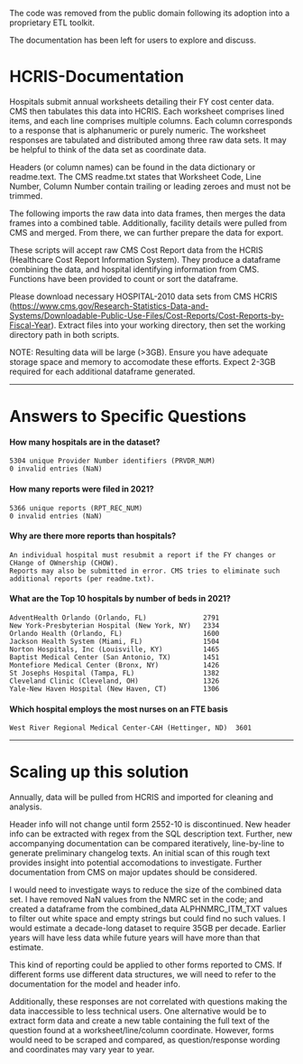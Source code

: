 The code was removed from the public domain following its adoption into 
a proprietary ETL toolkit.

The documentation has been left for users to explore and discuss.

# HCRIS-Documentation

Hospitals submit annual worksheets detailing their FY cost center data. 
CMS then tabulates this data into HCRIS. Each worksheet comprises lined 
items, and each line comprises multiple columns. Each column corresponds 
to a response that is alphanumeric or purely numeric. The worksheet 
responses are tabulated and distributed among three raw data sets. It may 
be helpful to think of the data set as coordinate data.

Headers (or column names) can be found in the data dictionary or 
readme.text. The CMS readme.txt states that Worksheet Code, Line Number, 
Column Number contain trailing or leading zeroes and must not be trimmed.

The following imports the raw data into data frames, then merges the data 
frames into a combined table. Additionally, facility details were pulled 
from CMS and merged. From there, we can further prepare the data for 
export.

These scripts will accept raw CMS Cost Report data from the HCRIS 
(Healthcare Cost Report Information System). They produce a dataframe 
combining the data, and hospital identifying information from CMS. 
Functions have been provided to count or sort the dataframe. 

Please download necessary HOSPITAL-2010 data sets from CMS HCRIS 
(https://www.cms.gov/Research-Statistics-Data-and-Systems/Downloadable-Public-Use-Files/Cost-Reports/Cost-Reports-by-Fiscal-Year). 
Extract files into your working directory, then set the working directory path in both scripts.

NOTE: Resulting data will be large (>3GB). Ensure you have adequate 
storage space and memory to accomodate these efforts. Expect 2-3GB 
required for each additional dataframe generated.

---

# Answers to Specific Questions

#### How many hospitals are in the dataset?
    5304 unique Provider Number identifiers (PRVDR_NUM)
    0 invalid entries (NaN)
#### How many reports were filed in 2021?
    5366 unique reports (RPT_REC_NUM)
    0 invalid entries (NaN)
#### Why are there more reports than hospitals?
    An individual hospital must resubmit a report if the FY changes or CHange of OWnership (CHOW).
    Reports may also be submitted in error. CMS tries to eliminate such additional reports (per readme.txt).
#### What are the Top 10 hospitals by number of beds in 2021?
    AdventHealth Orlando (Orlando, FL)              2791
    New York-Presbyterian Hospital (New York, NY)   2334
    Orlando Health (Orlando, FL)                    1600
    Jackson Health System (Miami, FL)               1504
    Norton Hospitals, Inc (Louisville, KY)          1465
    Baptist Medical Center (San Antonio, TX)        1451
    Montefiore Medical Center (Bronx, NY)           1426
    St Josephs Hospital (Tampa, FL)                 1382
    Cleveland Clinic (Cleveland, OH)                1326
    Yale-New Haven Hospital (New Haven, CT)         1306
#### Which hospital employs the most nurses on an FTE basis
    West River Regional Medical Center-CAH (Hettinger, ND)  3601
    
---

# Scaling up this solution

Annually, data will be pulled from HCRIS and imported for cleaning and 
analysis.

Header info will not change until form 2552-10 is discontinued. New header 
info can be extracted with regex from the SQL description text. Further, new 
accompanying documentation can be compared iteratively, line-by-line to 
generate preliminary changelog texts. An initial scan of this rough text 
provides insight into potential accomodations to investigate. Further 
documentation from CMS on major updates should be considered.

I would need to investigate ways to reduce the size of the combined data set. 
I have removed NaN values from the NMRC set in the code; and created a 
dataframe from the combined_data ALPHNMRC_ITM_TXT values to filter out white 
space and empty strings but could find no such values. I would estimate a 
decade-long dataset to require 35GB per decade. Earlier years will have less 
data while future years will have more than that estimate.

This kind of reporting could be applied to other forms reported to CMS. If 
different forms use different data structures, we will need to refer to the 
documentation for the model and header info.

Additionally, these responses are not correlated with questions making the 
data inaccessible to less technical users. One alternative would be to extract form data and create a new table containing the full text of the question 
found at a worksheet/line/column coordinate. However, forms would need to be 
scraped and compared, as question/response wording and coordinates may vary 
year to year.

